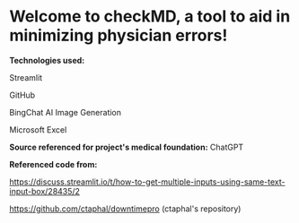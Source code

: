 # Welcome to checkMD, a tool to aid in minimizing physician errors!

**Technologies used:**  

Streamlit  

GitHub  

BingChat AI Image Generation  

Microsoft Excel  

**Source referenced for project's medical foundation:** ChatGPT  

**Referenced code from:**  

https://discuss.streamlit.io/t/how-to-get-multiple-inputs-using-same-text-input-box/28435/2  

https://github.com/ctaphal/downtimepro (ctaphal's repository)
